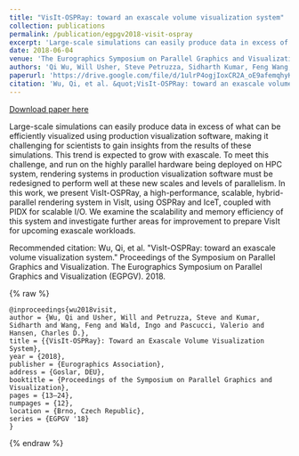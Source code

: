 ```yaml
---
title: "VisIt-OSPRay: toward an exascale volume visualization system"
collection: publications
permalink: /publication/egpgv2018-visit-ospray
excerpt: 'Large-scale simulations can easily produce data in excess of what can be efficiently visualized using production visualization software, making it challenging for scientists to gain insights from the results of these simulations. This trend is expected to grow with exascale. To meet this challenge, and run on the highly parallel hardware being deployed on HPC system, rendering systems in production visualization software must be redesigned to perform well at these new scales and levels of parallelism. In this work, we present VisIt-OSPRay, a high-performance, scalable, hybrid-parallel rendering system in VisIt, using OSPRay and IceT, coupled with PIDX for scalable I/O. We examine the scalability and memory efficiency of this system and investigate further areas for improvement to prepare VisIt for upcoming exascale workloads.'
date: 2018-06-04
venue: 'The Eurographics Symposium on Parallel Graphics and Visualization (EGPGV)'
authors: 'Qi Wu, Will Usher, Steve Petruzza, Sidharth Kumar, Feng Wang, Ingo Wald, Valerio Pascucci, and Charles D. Hansen'
paperurl: 'https://drive.google.com/file/d/1ulrP4ogjIoxCR2A_oE9afemqhyK04lLA/view?usp=sharing'
citation: 'Wu, Qi, et al. &quot;VisIt-OSPRay: toward an exascale volume visualization system.&quot; Proceedings of the Symposium on Parallel Graphics and Visualization. The Eurographics Symposium on Parallel Graphics and Visualization (EGPGV). 2018.'
---
```


<a href='https://drive.google.com/file/d/1ulrP4ogjIoxCR2A_oE9afemqhyK04lLA/view?usp=sharing'>Download paper here</a>

Large-scale simulations can easily produce data in excess of what can be efficiently visualized using production visualization software, making it challenging for scientists to gain insights from the results of these simulations. This trend is expected to grow with exascale. To meet this challenge, and run on the highly parallel hardware being deployed on HPC system, rendering systems in production visualization software must be redesigned to perform well at these new scales and levels of parallelism. In this work, we present VisIt-OSPRay, a high-performance, scalable, hybrid-parallel rendering system in VisIt, using OSPRay and IceT, coupled with PIDX for scalable I/O. We examine the scalability and memory efficiency of this system and investigate further areas for improvement to prepare VisIt for upcoming exascale workloads.

Recommended citation: Wu, Qi, et al. "VisIt-OSPRay: toward an exascale volume visualization system." Proceedings of the Symposium on Parallel Graphics and Visualization. The Eurographics Symposium on Parallel Graphics and Visualization (EGPGV). 2018.

{% raw %}
```
@inproceedings{wu2018visit,
author = {Wu, Qi and Usher, Will and Petruzza, Steve and Kumar, Sidharth and Wang, Feng and Wald, Ingo and Pascucci, Valerio and Hansen, Charles D.},
title = {{VisIt-OSPRay}: Toward an Exascale Volume Visualization System},
year = {2018},
publisher = {Eurographics Association},
address = {Goslar, DEU},
booktitle = {Proceedings of the Symposium on Parallel Graphics and Visualization},
pages = {13–24},
numpages = {12},
location = {Brno, Czech Republic},
series = {EGPGV '18}
}
```
{% endraw %}
